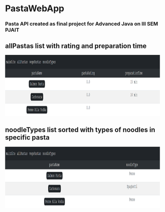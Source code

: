 # PastaWebApp
### Pasta API created as final project for Advanced Java on III SEM PJAIT 


## allPastas list with rating and preparation time
<p align="center">
<img src="./pics/pasta1.PNG" width="800" height="200"/>
</p>

## noodleTypes list sorted with types of noodles in specific pasta
<p align="center">
<img src="./pics/pasta2.PNG" width="800" height="200"/>
</p>
